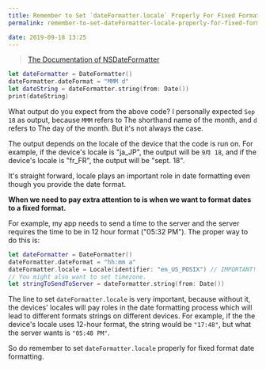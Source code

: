 ```yaml
---
title: Remember to Set `dateFormatter.locale` Properly For Fixed Format Date Formatting
permalink: remember-to-set-dateFormatter-locale-properly-for-fixed-format-date-formatting-19-09-18

date: 2019-09-18 13:25
---
```


> [The Documentation of NSDateFormatter](https://developer.apple.com/documentation/foundation/nsdateformatter)

```swift
let dateFormatter = DateFormatter()
dateFormatter.dateFormat = "MMM d"
let dateString = dateFormatter.string(from: Date())
print(dateString)
```

What output do you expect from the above code? I personally expected `Sep 18` as output, because `MMM` refers to The shorthand name of the month, and `d` refers to The day of the month. But it's not always the case.

The output depends on the locale of the device that the code is run on. For example, if the device's locale is "ja_JP", the output will be `9月 18`, and if the device's locale is "fr_FR", the output will be "sept. 18".

It's straight forward, locale plays an important role in date formatting even though you provide the date format.

__When we need to pay extra attention to is when we want to format dates to a fixed format.__

For example, my app needs to send a time to the server and the server requires the time to be in 12 hour format ("05:32 PM"). The proper way to do this is:

```swift
let dateFormatter = DateFormatter()
dateFormatter.dateFormat = "hh:mm a"
dateFormatter.locale = Locale(identifier: "en_US_POSIX") // IMPORTANT!
// You might also want to set timezone.
let stringToSendToServer = dateFormatter.string(from: Date())
```

The line to set `dateFormatter.locale` is very important, because without it, the devices' locales will pay roles in the date formatting process which will lead to different formats strings on different devices. For example, if the the device's locale uses 12-hour format, the string would be `"17:48"`, but what the server wants is `"05:48 PM"`.

So do remember to set `dateFormatter.locale` properly for fixed format date formatting.

